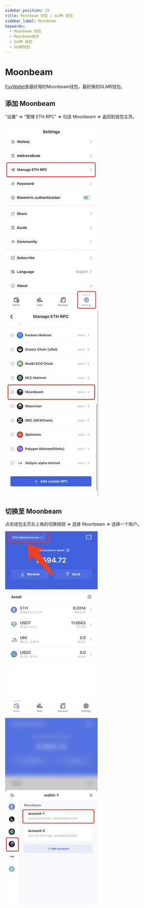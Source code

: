 ```yaml
---
sidebar_position: 19
title: Moonbeam 钱包 | GLMR 钱包
sidebar_label: Moonbeam
keywords:
  - Moonbeam 钱包
  - Moonbeam钱包
  - GLMR 钱包
  - GLMR钱包
---
```


# Moonbeam

[FoxWallet](https://foxwallet.com)是最好用的Moonbeam钱包，最好用的GLMR钱包。

## 添加 Moonbeam

“设置” => “管理 ETH RPC” => 勾选 Moonbeam => 返回到钱包主页。

![](../img/manage-eth-rpc.webp)![](../img/add-moonbeam.webp)

## 切换至 Moonbeam

点击钱包主页左上角的切换按钮 => 选择 Moonbeam => 选择一个账户。

![](../img/switch-network.webp)![](../img/switch-moonbeam.webp)